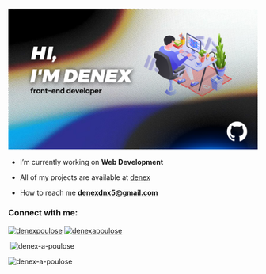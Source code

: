 ![profile](Profile.png)




-  I’m currently working on **Web Development**





-  All of my projects are available at [denex](denex.vercel.app)

-  How to reach me **denexdnx5@gmail.com**

<h3 align="left">Connect with me:</h3>

<p align="left">

<a href="https://twitter.com/denexpoulose" target="blank"><img align="center" src="https://raw.githubusercontent.com/rahuldkjain/github-profile-readme-generator/master/src/images/icons/Social/twitter.svg" alt="denexpoulose" height="30" width="40" /></a>
<a href="https://instagram.com/denexapoulose" target="blank"><img align="center" src="https://raw.githubusercontent.com/rahuldkjain/github-profile-readme-generator/master/src/images/icons/Social/instagram.svg" alt="denexapoulose" height="30" width="40" /></a>



</p>



<p>&nbsp;<img src="https://github-readme-stats.vercel.app/api?username=denex-a-poulose&show_icons=true&locale=en&theme=dark" alt="denex-a-poulose" /></p>
<p><img src="https://github-readme-streak-stats.herokuapp.com/?user=denex-a-poulose&theme=dark" alt="denex-a-poulose" /></p>



